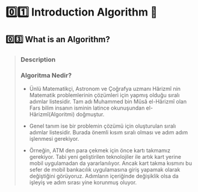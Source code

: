 # :zero::one: Introduction Algorithm :bookmark:
## :zero::three: What is an Algorithm?
> ### Description
> ### Algoritma Nedir?
> * Ünlü Matematikçi, Astronom ve Çoğrafya uzmanı Hârizmî nin Matematik problemlerinin
çözümleri için yapmış olduğu sıralı adımlar listesidir. Tam adı Muhammed bin Mûsâ el-Hârizmî
olan Fars bilim insanın isminin latince okunuşundan el-Hârizmî(Algoritmi) doğmuştur.
>
> 
> * Genel tanım ise bir problemin çözümü için oluşturulan sıralı adımlar listesidir. Burada önemli kısım
sıralı olması ve adım adım işlenmesi gerekiyor.
> 
> 
> * Örneğin, ATM den para çekmek için önce kartı takmamız
gerekiyor. Tabi yeni geliştirilen teknolojiler ile artık kart yerine mobil uygulamadan da yararlanılıyor.
Ancak kart takma kısmını bu sefer de mobil bankacılık uygulamasına giriş yapamak olarak değiştiğini görüyoruz.
Adımların içeriğinde değişiklik olsa da işleyiş ve adım sırası yine korunmuş oluyor.